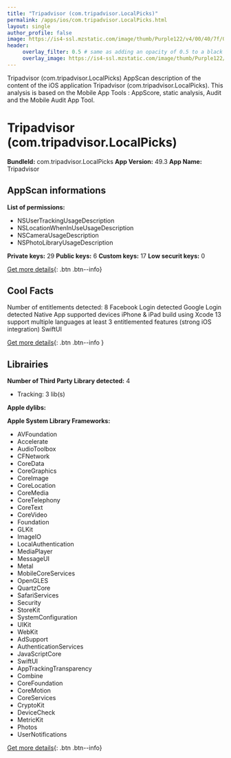 ```yaml
---
title: "Tripadvisor (com.tripadvisor.LocalPicks)"
permalink: /apps/ios/com.tripadvisor.LocalPicks.html
layout: single
author_profile: false
image: https://is4-ssl.mzstatic.com/image/thumb/Purple122/v4/00/40/7f/00407f78-5536-1942-7260-1b55c55ccac6/AppIcon-0-1x_U007emarketing-0-7-0-85-220.png/512x512bb.jpg
header: 
     overlay_filter: 0.5 # same as adding an opacity of 0.5 to a black background
     overlay_image: https://is4-ssl.mzstatic.com/image/thumb/Purple122/v4/00/40/7f/00407f78-5536-1942-7260-1b55c55ccac6/AppIcon-0-1x_U007emarketing-0-7-0-85-220.png/512x512bb.jpg
---
```

Tripadvisor (com.tripadvisor.LocalPicks) AppScan description of the content of the iOS application Tripadvisor (com.tripadvisor.LocalPicks). This analysis is based on the Mobile App Tools : AppScore, static analysis, Audit and the Mobile Audit App Tool.

# Tripadvisor (com.tripadvisor.LocalPicks)

**BundleId:** com.tripadvisor.LocalPicks
**App Version:** 49.3
**App Name:** Tripadvisor


## AppScan informations 

**List of permissions:** 
- NSUserTrackingUsageDescription
- NSLocationWhenInUseUsageDescription
- NSCameraUsageDescription
- NSPhotoLibraryUsageDescription
  
  
**Private keys:** 29
**Public keys:** 6
**Custom keys:** 17
**Low securit keys:** 0
  
[Get more details](/pricing.html){: .btn .btn--info}

## Cool Facts

Number of entitlements detected: 8
Facebook Login detected
Google Login detected
Native App
supported devices iPhone & iPad
build using Xcode 13
support multiple languages
at least 3 entitlemented features (strong iOS integration)
SwiftUI
  
[Get more details](/pricing.html){: .btn .btn--info }

## Librairies 
**Number of Third Party Library detected:** 4
- Tracking: 3 lib(s)


**Apple dylibs:**


**Apple System Library Frameworks:**
- AVFoundation
- Accelerate
- AudioToolbox
- CFNetwork
- CoreData
- CoreGraphics
- CoreImage
- CoreLocation
- CoreMedia
- CoreTelephony
- CoreText
- CoreVideo
- Foundation
- GLKit
- ImageIO
- LocalAuthentication
- MediaPlayer
- MessageUI
- Metal
- MobileCoreServices
- OpenGLES
- QuartzCore
- SafariServices
- Security
- StoreKit
- SystemConfiguration
- UIKit
- WebKit
- AdSupport
- AuthenticationServices
- JavaScriptCore
- SwiftUI
- AppTrackingTransparency
- Combine
- CoreFoundation
- CoreMotion
- CoreServices
- CryptoKit
- DeviceCheck
- MetricKit
- Photos
- UserNotifications


  
[Get more details](/pricing.html){: .btn .btn--info}

